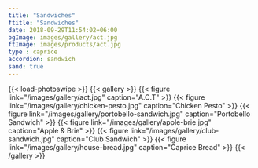 ```yaml
---
title: "Sandwiches"
ftitle: "Sandwiches"
date: 2018-09-29T11:54:02+06:00
bgImage: images/gallery/act.jpg
ftImage: images/products/act.jpg
type : caprice
accordion: sandwich
sand: true
---
```

{{< load-photoswipe >}}
{{< gallery >}}
{{< figure link="/images/gallery/act.jpg" caption="A.C.T" >}}
{{< figure link="/images/gallery/chicken-pesto.jpg" caption="Chicken Pesto" >}}
{{< figure link="/images/gallery/portobello-sandwich.jpg" caption="Portobello Sandwich" >}}
{{< figure link="/images/gallery/apple-brie.jpg" caption="Apple & Brie" >}}
{{< figure link="/images/gallery/club-sandwich.jpg" caption="Club Sandwich" >}}
{{< figure link="/images/gallery/house-bread.jpg" caption="Caprice Bread" >}}
{{< /gallery >}}

          
